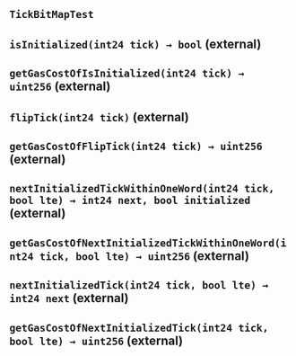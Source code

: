 ## `TickBitMapTest`






## `isInitialized(int24 tick) → bool` (external)







## `getGasCostOfIsInitialized(int24 tick) → uint256` (external)







## `flipTick(int24 tick)` (external)







## `getGasCostOfFlipTick(int24 tick) → uint256` (external)







## `nextInitializedTickWithinOneWord(int24 tick, bool lte) → int24 next, bool initialized` (external)







## `getGasCostOfNextInitializedTickWithinOneWord(int24 tick, bool lte) → uint256` (external)







## `nextInitializedTick(int24 tick, bool lte) → int24 next` (external)







## `getGasCostOfNextInitializedTick(int24 tick, bool lte) → uint256` (external)










